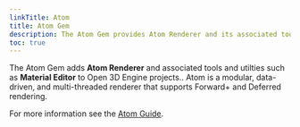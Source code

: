 ```yaml
---
linkTitle: Atom
title: Atom Gem
description: The Atom Gem provides Atom Renderer and its associated tools (such as Material Editor), utilites, libraries, and interfaces.
toc: true
---
```


The Atom Gem adds **Atom Renderer** and associated tools and utilties such as **Material Editor** to Open 3D Engine projects.. Atom is a modular, data-driven, and multi-threaded renderer that supports Forward+ and Deferred rendering.

For more information see the [Atom Guide](/docs/atom-guide).
